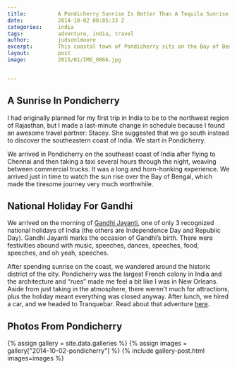 ```yaml
---
title:			A Pondicherry Sunrise Is Better Than A Tequila Sunrise
date:			2014-10-02 00:05:33 Z
categories:		india
tags:			adventure, india, travel
author:			judsonlmoore
excerpt:		This coastal town of Pondicherry sits on the Bay of Bengal in southeast India. This historical French colony is lined with cobblestone streets and charm.
layout:			post
image:			2015/01/IMG_0866.jpg


---
```


## A Sunrise In Pondicherry

I had originally planned for my first trip in India to be to the northwest region of Rajasthan, but I made a last-minute change in schedule because I found an awesome travel partner: Stacey. She suggested that we go south instead to discover the southeastern coast of India. We start in Pondicherry.

We arrived in Pondicherry on the southeast coast of India after flying to Chennai and then taking a taxi several hours through the night, weaving between commercial trucks. It was a long and horn-honking experience. We arrived just in time to watch the sun rise over the Bay of Bengal, which made the tiresome journey very much worthwhile.

## National Holiday For Gandhi

We arrived on the morning of [Gandhi Jayanti](http://en.wikipedia.org/wiki/Gandhi_Jayanti), one of only 3 recognized national holidays of India (the others are Independence Day and Republic Day). Gandhi Jayanti marks the occasion of Gandhi’s birth. There were festivities abound with music, speeches, dances, speeches, food, speeches, and oh yeah, speeches.

After spending sunrise on the coast, we wandered around the historic district of the city. Pondicherry was the largest French colony in India and the architecture and “rues” made me feel a bit like I was in New Orleans. Aside from just taking in the atmosphere, there weren’t much for attractions, plus the holiday meant everything was closed anyway. After lunch, we hired a car, and we headed to Tranquebar. Read about that adventure [here](https://www.judsonlmoore.com/tranquebar).

## Photos From Pondicherry

{% assign gallery = site.data.galleries %}
{% assign images = gallery["2014-10-02-pondicherry"] %}
{% include gallery-post.html images=images %}
